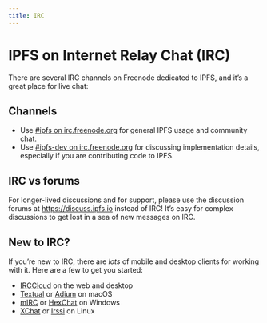 ```yaml
---
title: IRC
---
```


# IPFS on Internet Relay Chat (IRC)

There are several IRC channels on Freenode dedicated to IPFS, and it’s a great place for live chat:

## Channels

- Use [#ipfs on irc.freenode.org](irc://irc.freenode.org/%23ipfs) for general IPFS usage and community chat.
- Use [#ipfs-dev on irc.freenode.org](irc://irc.freenode.org/%23ipfs-dev) for discussing implementation details, especially if you are contributing code to IPFS.

## IRC vs forums

For longer-lived discussions and for support, please use the discussion forums at https://discuss.ipfs.io instead of IRC! It’s easy for complex discussions to get lost in a sea of new messages on IRC.

## New to IRC?

If you’re new to IRC, there are _lots_ of mobile and desktop clients for working with it. Here are a few to get you started:

- [IRCCloud][irccloud] on the web and desktop
- [Textual][textual] or [Adium][adium] on macOS
- [mIRC][mirc] or [HexChat][hexchat] on Windows
- [XChat][xchat] or [Irssi][irssi] on Linux

[adium]: https://adium.im
[hexchat]: https://hexchat.github.io
[irccloud]: https://irccloud.com
[irssi]: https://irssi.org
[mirc]: http://standaloneinstaller.com/download-mirc
[textual]: https://www.codeux.com/textual/
[xchat]: http://xchat.org
